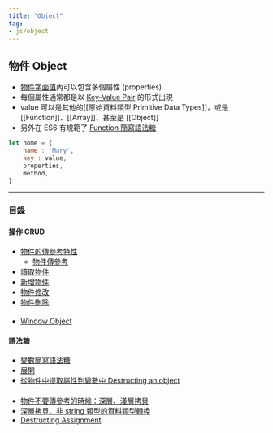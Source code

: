 ```yaml
---
title: "Object"
tag: 
- js/object
---
```

## 物件 Object
- [物件字面值](物件字面值.md)內可以包含多個屬性 (properties)
- 每個屬性通常都是以 [Key-Value Pair](Key-Value%20Pair.md) 的形式出現
- value 可以是其他的[[原始資料類型 Primitive Data Types]]，或是 [[Function]]、[[Array]]、甚至是 [[Object]]
- 另外在 ES6 有規範了 [Function 簡寫語法糖](Function%20簡寫語法糖.md)

```js
let home = {
	name : 'Mary',
	key : value,
	properties,
	method,
}
```

---

### 目錄
#### 操作 CRUD
- [物件的傳參考特性](物件的傳參考特性.md)
	- [物件傳參考](物件傳參考.md)
- [讀取物件](讀取物件.md)
- [新增物件](新增物件.md)
- [物件修改](物件修改.md)
- [物件刪除](物件刪除.md)

#### 
- [Window Object](Window%20Object.md)

#### 語法糖
- [變數簡寫語法糖](變數簡寫語法糖.md)
- [展開](展開.md)
- [從物件中提取屬性到變數中 Destructing an object](從物件中提取屬性到變數中%20Destructing%20an%20object.md)

####
- [物件不要傳參考的時候：深層、淺層拷貝](物件不要傳參考的時候：深層、淺層拷貝.md)
- [深層拷貝、非 string 類型的資料類型轉換](深層拷貝、非%20string%20類型的資料類型轉換.md)
- [Destructing Assignment](Destructing%20Assignment.md)